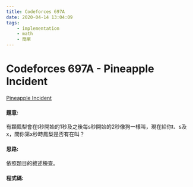 ```yaml
---
title: Codeforces 697A
date: 2020-04-14 13:04:09
tags:
    - implementation
    - math
    - 簡單
---
```

# Codeforces 697A - Pineapple Incident
[Pineapple Incident](https://codeforces.com/problemset/problem/697/A)


#### 題意:
有顆鳳梨會在t秒開始的1秒及之後每s秒開始的2秒像狗一樣叫，現在給你t、s及x，問你第x秒時鳳梨是否有在叫？
<!-- more -->
#### 思路:
依照題目的敘述檢查。

#### 程式碼:
<script src="https://gist.github.com/Daviswww/1cbfb94cced2daad54f097dbe25fefff.js"></script>